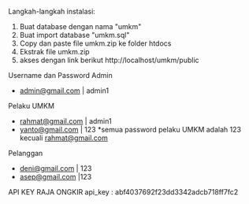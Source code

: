 Langkah-langkah instalasi:
1. Buat database dengan nama "umkm"
1. Buat import database "umkm.sql"
1. Copy dan paste file umkm.zip ke folder htdocs
1. Ekstrak file umkm.zip
1. akses dengan link berikut http://localhost/umkm/public

Username dan Password
Admin
- admin@gmail.com | admin1

Pelaku UMKM
- rahmat@gmail.com | admin1
- yanto@gmail.com   | 123
*semua password pelaku UMKM adalah 123 kecuali rahmat@gmail.com

Pelanggan
- deni@gmail.com | 123
- asep@gmail.com  |123

API KEY RAJA ONGKIR
api_key : abf4037692f23dd3342adcb718ff7fc2
